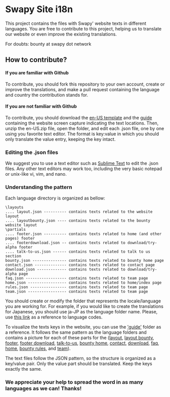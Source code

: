 # Swapy Site i18n
This project contains the files with Swapy' website texts in different languages. You are free to contribute to this project, helping us to translate our website or even improve the existing translations.

For doubts: bounty at swapy dot network

## How to contribute?

#### If you are familiar with Github
To contribute, you should fork this repository to your own account, create or improve the translations, and make a pull request containing the language and country the contribution stands for.

#### If you are not familiar with Github
To contribute, you should download the [en-US template](https://s3.us-east-2.amazonaws.com/swapynetwork/en-US.zip) and the [guide](https://s3.us-east-2.amazonaws.com/swapynetwork/guide.zip) containing the website screen capture indicating the text locations. Then, unzip the en-US.zip file, open the folder, and edit each .json file, one by one using you favorite text editor. The format is key:value in which you should only translate the value entry, keeping the key intact.

### Editing the .json files
We suggest you to use a text editor such as [Sublime Text](https://www.sublimetext.com/) to edit the .json files. Any other text editors may work too, including the very basic notepad or unix-like vi, vim, and nano.

### Understanding the pattern
Each language directory is organized as bellow:

    \layouts
    .... layout.json ---------- contains texts related to the website layout
    .... layoutbounty.json ---- contains texts related to the bounty website layout
    \partials
    .... footer.json ---------- contains texts related to home (and other pages) footer
    .... footerdownload.json -- contains texts related to download/try-alpha footer
    .... talk-to-us.json ------ contains texts related to talk to us section
    bounty.json --------------- contains texts related to bounty home page
    contact.json -------------- contains texts related to contact page
    download.json ------------- contains texts related to download/try-alpha page
    faq.json ------------------ contains texts related to team page
    home.json ----------------- contains texts related to home/index page
    rules.json ---------------- contains texts related to team page
    team.json ----------------- contains texts related to team page

You should create or modify the folder that represents the locale/language you are working for. For example, if you would like to create the translations for Japanese, you should use ja-JP as the language folder name. Please, use [this link](https://msdn.microsoft.com/en-us/library/ee825488(v=cs.20).aspx) as a reference to language codes.

To visualize the texts keys in the website, you can use the ['guide'](https://github.com/SwapyNetwork/swapy-site-i18n/tree/master/guide) folder as a reference. It follows the same pattern as the language folders and contains a picture for each of these parts for the  ([layout](https://github.com/swapynetwork/swapy-site-i18n/blob/master/guide/layouts/layout.png), [layout bounty](https://github.com/swapynetwork/swapy-site-i18n/blob/master/guide/layouts/layoutbounty.png), [footer](https://github.com/swapynetwork/swapy-site-i18n/blob/master/guide/partials/footer.png), [footer download](https://github.com/swapynetwork/swapy-site-i18n/blob/master/guide/partials/footerdownload.png), [talk-to-us](https://github.com/swapynetwork/swapy-site-i18n/blob/master/guide/partials/talk-to-us.png), [bounty home](https://github.com/swapynetwork/swapy-site-i18n/blob/master/guide/bounty.png), [contact](https://github.com/swapynetwork/swapy-site-i18n/blob/master/guide/contact.png), [download](https://github.com/swapynetwork/swapy-site-i18n/blob/master/guide/download.png), [faq](https://github.com/swapynetwork/swapy-site-i18n/blob/master/guide/faq.png), [home](https://github.com/swapynetwork/swapy-site-i18n/blob/master/guide/home.png), [bounty rules](https://github.com/swapynetwork/swapy-site-i18n/blob/master/guide/rules.png), and [team](https://github.com/swapynetwork/swapy-site-i18n/blob/master/guide/team.png)).

The text files follow the JSON pattern, so the structure is organized as a key/value pair. Only the value part should be translated. Keep the keys exactly the same.

### We appreciate your help to spread the word in as many languages as we can! Thanks!
